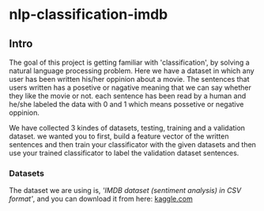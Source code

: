 # nlp-classification-imdb

## Intro
The goal of this project is getting familiar with 'classification', by solving a natural language processing problem. Here we have a dataset in which any user has been written his/her oppinion about a movie. The sentences that users written has a posetive or nagative meaning that we can say whether they like the movie or not. each sentence has been read by a human and he/she labeled the data with 0 and 1 which means possetive or negative oppinion.

We have collected 3 kindes of datasets, testing, training and a validation dataset. we wanted you to first, build a feature vector of the written sentences and then train your classificator with the given datasets and then use your trained classificator to label the validation dataset sentences.

### Datasets
The dataset we are using is, *'IMDB dataset (sentiment analysis) in CSV format'*, and you can download it from here: [kaggle.com](https://kaggle.com/columbine/imdb-dataset-sentiment-analysis-in-csv-format)



